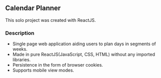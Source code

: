 
## Calendar Planner

This solo project was created with ReactJS.

### Description

* Single page web application aiding users to plan days in segments of weeks.
* Made in pure ReactJS(JavaScript, CSS, HTML) without any imported libraries.
* Persistence in the form of browser cookies.
* Supports mobile view modes.
        